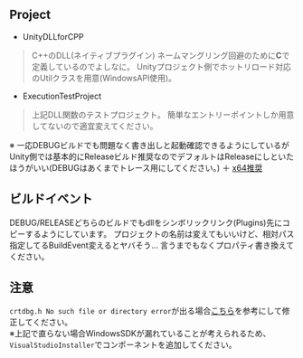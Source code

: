 ## Project
* UnityDLLforCPP
> C++のDLL(ネイティブプラグイン)
> ネームマングリング回避のために**C**で定義しているのでよしなに。
> Unityプロジェクト側でホットリロード対応のUtilクラスを用意(WindowsAPI使用)。
* ExecutionTestProject
> 上記DLL関数のテストプロジェクト。
> 簡単なエントリーポイントしか用意してないので適宜変えてください。

※ 一応DEBUGビルドでも問題なく書き出しと起動確認できるようにしているがUnity側では基本的にReleaseビルド推奨なのでデフォルトはReleaseにしといたほうがいい(DEBUGはあくまでトレース用にしてください。) ＋ <u>x64推奨</u>

## ビルドイベント
DEBUG/RELEASEどちらのビルドでもdllをシンボリックリンク(Plugins)先にコピーするようにしています。
プロジェクトの名前は変えてもいいけど、相対パス指定してるBuildEvent変えるとヤバそう…
言うまでもなくプロパティ書き換えてください。

## 注意
  `crtdbg.h No such file or directory error`が出る場合[こちら](https://social.msdn.microsoft.com/Forums/vstudio/ja-JP/0dcc6e61-5ee3-4b25-941d-9ded1cdd4387/quotcrtdbghquot-no-such-file-or-directory-error?forum=netfxbcl)を参考にして修正してください。  
  ※上記で直らない場合WindowsSDKが漏れていることが考えられるため、`VisualStudioInstaller`でコンポーネントを追加してください。
